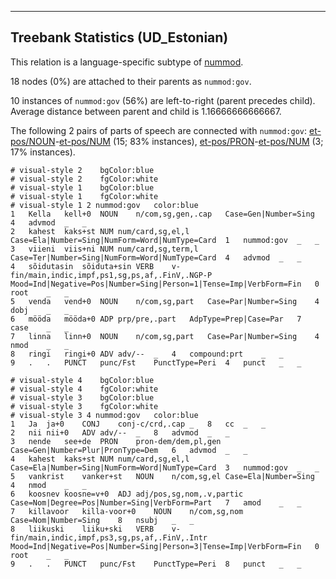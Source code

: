 

--------------------------------------------------------------------------------

## Treebank Statistics (UD_Estonian)

This relation is a language-specific subtype of [nummod]().

18 nodes (0%) are attached to their parents as `nummod:gov`.

10 instances of `nummod:gov` (56%) are left-to-right (parent precedes child).
Average distance between parent and child is 1.16666666666667.

The following 2 pairs of parts of speech are connected with `nummod:gov`: [et-pos/NOUN]()-[et-pos/NUM]() (15; 83% instances), [et-pos/PRON]()-[et-pos/NUM]() (3; 17% instances).


~~~ conllu
# visual-style 2	bgColor:blue
# visual-style 2	fgColor:white
# visual-style 1	bgColor:blue
# visual-style 1	fgColor:white
# visual-style 1 2 nummod:gov	color:blue
1	Kella	kell+0	NOUN	n/com,sg,gen,.cap	Case=Gen|Number=Sing	4	advmod	_	_
2	kahest	kaks+st	NUM	num/card,sg,el,l	Case=Ela|Number=Sing|NumForm=Word|NumType=Card	1	nummod:gov	_	_
3	viieni	viis+ni	NUM	num/card,sg,term,l	Case=Ter|Number=Sing|NumForm=Word|NumType=Card	4	advmod	_	_
4	sõidutasin	sõiduta+sin	VERB	v-fin/main,indic,impf,ps1,sg,ps,af,.FinV,.NGP-P	Mood=Ind|Negative=Pos|Number=Sing|Person=1|Tense=Imp|VerbForm=Fin	0	root	_	_
5	venda	vend+0	NOUN	n/com,sg,part	Case=Par|Number=Sing	4	dobj	_	_
6	mööda	mööda+0	ADP	prp/pre,.part	AdpType=Prep|Case=Par	7	case	_	_
7	linna	linn+0	NOUN	n/com,sg,part	Case=Par|Number=Sing	4	nmod	_	_
8	ringi	ringi+0	ADV	adv/--	_	4	compound:prt	_	_
9	.	.	PUNCT	punc/Fst	PunctType=Peri	4	punct	_	_

~~~


~~~ conllu
# visual-style 4	bgColor:blue
# visual-style 4	fgColor:white
# visual-style 3	bgColor:blue
# visual-style 3	fgColor:white
# visual-style 3 4 nummod:gov	color:blue
1	Ja	ja+0	CONJ	conj-c/crd,.cap	_	8	cc	_	_
2	nii	nii+0	ADV	adv/--	_	8	advmod	_	_
3	nende	see+de	PRON	pron-dem/dem,pl,gen	Case=Gen|Number=Plur|PronType=Dem	6	advmod	_	_
4	kahest	kaks+st	NUM	num/card,sg,el,l	Case=Ela|Number=Sing|NumForm=Word|NumType=Card	3	nummod:gov	_	_
5	vankrist	vanker+st	NOUN	n/com,sg,el	Case=Ela|Number=Sing	4	nmod	_	_
6	koosnev	koosne=v+0	ADJ	adj/pos,sg,nom,.v,partic	Case=Nom|Degree=Pos|Number=Sing|VerbForm=Part	7	amod	_	_
7	killavoor	killa-voor+0	NOUN	n/com,sg,nom	Case=Nom|Number=Sing	8	nsubj	_	_
8	liikuski	liiku+ski	VERB	v-fin/main,indic,impf,ps3,sg,ps,af,.FinV,.Intr	Mood=Ind|Negative=Pos|Number=Sing|Person=3|Tense=Imp|VerbForm=Fin	0	root	_	_
9	.	.	PUNCT	punc/Fst	PunctType=Peri	8	punct	_	_

~~~


